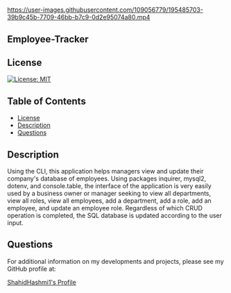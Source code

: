 # <Employee-Tracker>


https://user-images.githubusercontent.com/109056779/195485703-39b9c45b-7709-46bb-b7c9-0d2e95074a80.mp4


## Employee-Tracker

## License

[![License: MIT](https://img.shields.io/badge/License-MIT-yellow.svg)](https://opensource.org/licenses/MIT)

  ## Table of Contents

  - [License](#license)
  - [Description](#description)
  - [Questions](#questions)

  ## Description

Using the CLI, this application helps managers view and update their company's database of employees. Using packages inquirer, mysql2, dotenv, and console.table, the interface of the application is very easily used by a business owner or manager seeking to view all departments, view all roles, view all employees, add a department, add a role, add an employee, and update an employee role. Regardless of which CRUD operation is completed, the SQL database is updated according to the user input.

  ## Questions

  For additional information on my developments and projects, please see my GitHub profile at:
  <p><a href="https://www.github.com/ShahidHashmi1">ShahidHashmi1's Profile</a></p>
  

